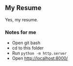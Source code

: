 My Resume 
------------

Yes, my resume.


### Notes for me
 - Open git bash
 - cd to this folder
 - Run `python -m http.server`
 - Open [http://localhost:8000/](http://localhost:8000/)